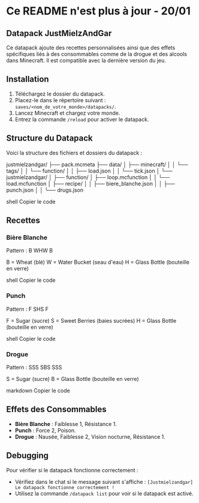 # Ce README n'est plus à jour - 20/01

## Datapack JustMielzAndGar

Ce datapack ajoute des recettes personnalisées ainsi que des effets spécifiques liés à des consommables comme de la drogue et des alcools dans Minecraft. Il est compatible avec la dernière version du jeu.

## Installation

1. Téléchargez le dossier du datapack.
2. Placez-le dans le répertoire suivant : `saves/<nom_de_votre_monde>/datapacks/`.
3. Lancez Minecraft et chargez votre monde.
4. Entrez la commande `/reload` pour activer le datapack.

## Structure du Datapack

Voici la structure des fichiers et dossiers du datapack :

justmielzandgar/ ├── pack.mcmeta ├── data/ │ ├── minecraft/ │ │ └── tags/ │ │ └── function/ │ │ ├── load.json │ │ └── tick.json │ └── justmielzandgar/ │ ├── function/ │  ├── loop.mcfunction │ │ └── load.mcfunction │ ├── recipe/ │ │ ├── biere_blanche.json │ │ ├── punch.json │ │ └── drugs.json

shell
Copier le code

## Recettes

### Bière Blanche

Pattern : B WHW B

B = Wheat (blé) W = Water Bucket (seau d'eau) H = Glass Bottle (bouteille en verre)

shell
Copier le code

### Punch

Pattern : F SHS F

F = Sugar (sucre) S = Sweet Berries (baies sucrées) H = Glass Bottle (bouteille en verre)

shell
Copier le code

### Drogue

Pattern : SSS SBS SSS

S = Sugar (sucre) B = Glass Bottle (bouteille en verre)

markdown
Copier le code

## Effets des Consommables

- **Bière Blanche** : Faiblesse 1, Résistance 1.
- **Punch** : Force 2, Poison.
- **Drogue** : Nausée, Faiblesse 2, Vision nocturne, Résistance 1.

## Debugging

Pour vérifier si le datapack fonctionne correctement :
- Vérifiez dans le chat si le message suivant s'affiche : `[Justmielzandgar] Le datapack fonctionne correctement !`
- Utilisez la commande `/datapack list` pour voir si le datapack est activé.
